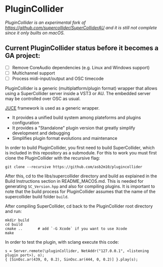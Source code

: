 PluginCollider
===============

*PluginCollider is an experimental fork of https://github.com/supercollider/SuperColliderAU and it is still not complete since it only builts on macOS.*

## Current PluginCollider status before it becomes a GA project:

- [ ] Remove CoreAudio dependencies (e.g. Linux and Windows support)
- [ ] Multichannel support
- [ ] Process midi-input/output and OSC timecode

PluginCollider is a generic (multiplatform/plugin format) wrapper that allows using a SuperCollider server inside a VST3 or AU. The embedded server may be controlled over OSC as usual. 

[JUCE](https://juce.com/) framework is used as a generic wrapper.
* It provides a unified build system among plateforms and plugins configuration
* It provides a "Standalone" plugin version that greatly simplify development and debugging
* Simplifies plugin format evolutions and maintenance

In order to build PluginCollider, you first need to build SuperCollider, which is included in this repository as a submodule. For this to work you must first clone the PluginCollider with the recursive flag:

`git clone --recursive https://github.com/asb2m10/plugincollider`

After this, cd to the libs/supercollider directory and build as explained in the Build Instructions section in README_MACOS.md. This is needed for generating `SC_Version.hpp` and also for compiling plugins. It is important to note that the build process for PluginCollider assumes that the name of the supercollider build folder `build`.

After compiling SuperCollider, cd back to the PluginCollider root directory and run:

    mkdir build
    cd build
    cmake ..       # add `-G Xcode` if you want to use Xcode
    make

In order to test the plugin, with sclang execute this code:

    s = Server.remote(\pluginCollider, NetAddr("127.0.0.1", <listening plugin port>), o);
    { [SinOsc.ar(439, 0, 0.2), SinOsc.ar(444, 0, 0.2)] }.play(s);
